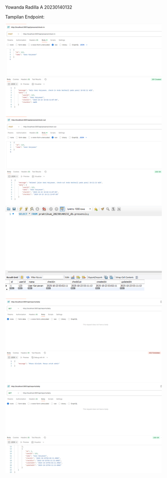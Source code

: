 Yowanda Radilla A
20230140132

Tampilan Endpoint:

![Tampilan Endpoint presensi/check-in](ss/checkin.png)
![Tampilan Endpoint presensi/check-out](ss/checkout.png)
![Tampilan Database](ss/database.png)
![Tampilan Endpoint reports/daily](ss/reportKaryawan.png)
![Tampilan Endpoint reports/daily](ss/reportAdmin.png)